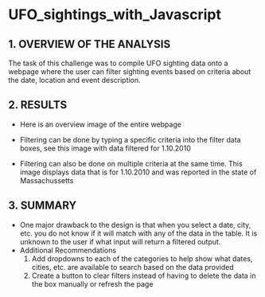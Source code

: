 # UFO_sightings_with_Javascript

## 1. OVERVIEW OF THE ANALYSIS
The task of this challenge was to compile UFO sighting data onto a webpage where the user can filter sighting events based on criteria about the date, location and event description.

## 2. RESULTS

- Here is an overview image of the entire webpage

- Filtering can be done by typing a specific criteria into the filter data boxes, see this image with data filtered for 1.10.2010

- Filtering can also be done on multiple criteria at the same time. This image displays data that is for 1.10.2010 and was reported in the state of Massachussetts


## 3. SUMMARY

- One major drawback to the design is that when you select a date, city, etc. you do not know if it will match with any of the data in the table. It is unknown to the user if what input will return a filtered output.
- Additional Recommendations
  1) Add dropdowns to each of the categories to help show what dates, cities, etc. are available to search based on the data provided
  2) Create a button to clear filters instead of having to delete the data in the box manually or refresh the page
